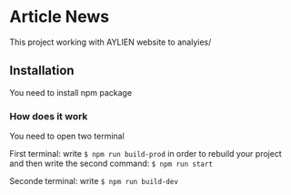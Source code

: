 # Article News

This project working with AYLIEN website to analyies/

## Installation

You need to install npm package

### How does it work

You need to open two terminal

First terminal: write 
`$ npm run build-prod` in order to rebuild your project
and then write the second command:
`$ npm run start`

Seconde terminal: write
`$ npm run build-dev`



